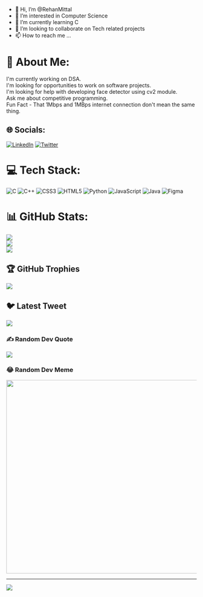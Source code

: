 - 👋 Hi, I’m @RehanMittal
- 👀 I’m interested in Computer Science
- 🌱 I’m currently learning C
- 💞️ I’m looking to collaborate on Tech related projects
- 📫 How to reach me ...

<!---
RehanMittal/RehanMittal is a ✨ special ✨ repository because its `README.md` (this file) appears on your GitHub profile.
You can click the Preview link to take a look at your changes.
--->


# 💫 About Me:
I'm currently working on DSA.<br>I'm looking for opportunities to work on software projects.<br>I'm looking for help with developing face detector using cv2 module.<br>Ask me about competitive programming.<br>Fun Fact - That 1Mbps and 1MBps internet connection don't mean the same thing.


## 🌐 Socials:
[![LinkedIn](https://img.shields.io/badge/LinkedIn-%230077B5.svg?logo=linkedin&logoColor=white)](https://linkedin.com/in/rehanmittal) [![Twitter](https://img.shields.io/badge/Twitter-%231DA1F2.svg?logo=Twitter&logoColor=white)](https://twitter.com/rehanmittal) 

# 💻 Tech Stack:
![C](https://img.shields.io/badge/c-%2300599C.svg?style=for-the-badge&logo=c&logoColor=white) ![C++](https://img.shields.io/badge/c++-%2300599C.svg?style=for-the-badge&logo=c%2B%2B&logoColor=white) ![CSS3](https://img.shields.io/badge/css3-%231572B6.svg?style=for-the-badge&logo=css3&logoColor=white) ![HTML5](https://img.shields.io/badge/html5-%23E34F26.svg?style=for-the-badge&logo=html5&logoColor=white) ![Python](https://img.shields.io/badge/python-3670A0?style=for-the-badge&logo=python&logoColor=ffdd54) ![JavaScript](https://img.shields.io/badge/javascript-%23323330.svg?style=for-the-badge&logo=javascript&logoColor=%23F7DF1E) ![Java](https://img.shields.io/badge/java-%23ED8B00.svg?style=for-the-badge&logo=java&logoColor=white) 	![Figma](https://img.shields.io/badge/figma-%23F24E1E.svg?style=for-the-badge&logo=figma&logoColor=white)
# 📊 GitHub Stats:
![](https://github-readme-stats.vercel.app/api?username=RehanMittal&theme=blueberry&hide_border=true&include_all_commits=false&count_private=true)<br/>
![](https://github-readme-streak-stats.herokuapp.com/?user=RehanMittal&theme=blueberry&hide_border=true)<br/>
![](https://github-readme-stats.vercel.app/api/top-langs/?username=RehanMittal&theme=blueberry&hide_border=true&include_all_commits=false&count_private=true&layout=compact)

## 🏆 GitHub Trophies
![](https://github-profile-trophy.vercel.app/?username=RehanMittal&theme=radical&no-frame=false&no-bg=false&margin-w=4)

## 🐦 Latest Tweet
[![](https://gtce.itsvg.in/api?username=rehanmittal)](https://github.com/VishwaGauravIn/github-twitter-card-embed)

### ✍️ Random Dev Quote
![](https://quotes-github-readme.vercel.app/api?type=horizontal&theme=radical)

### 😂 Random Dev Meme
<img src="https://random-memer.herokuapp.com/" width="512px"/>

---
[![](https://visitcount.itsvg.in/api?id=RehanMittal&icon=0&color=0)](https://visitcount.itsvg.in)

<!-- Proudly created with GPRM ( https://gprm.itsvg.in ) -->
